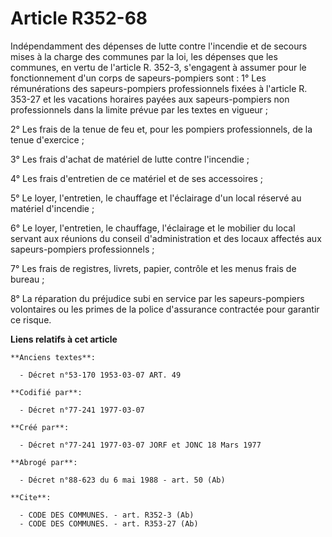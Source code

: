 # Article R352-68

Indépendamment des dépenses de lutte contre l'incendie et de secours mises à la charge des communes par la loi, les dépenses
que les communes, en vertu de l'article R. 352-3, s'engagent à assumer pour le fonctionnement d'un corps de sapeurs-pompiers
sont :       1° Les rémunérations des sapeurs-pompiers professionnels fixées à l'article R. 353-27 et les vacations horaires
payées aux sapeurs-pompiers non professionnels dans la limite prévue par les textes en vigueur ; 

2° Les frais de la tenue de feu et, pour les pompiers professionnels, de la tenue d'exercice ; 

3° Les frais d'achat de matériel de lutte contre l'incendie ; 

4° Les frais d'entretien de ce matériel et de ses accessoires ; 

5° Le loyer, l'entretien, le chauffage et l'éclairage d'un local réservé au matériel d'incendie ; 

6° Le loyer, l'entretien, le chauffage, l'éclairage et le mobilier du local servant aux réunions du conseil d'administration
et des locaux affectés aux sapeurs-pompiers professionnels ; 

7° Les frais de registres, livrets, papier, contrôle et les menus frais de bureau ; 

8° La réparation du préjudice subi en service par les sapeurs-pompiers volontaires ou les primes de la police d'assurance
contractée pour garantir ce risque.

**Liens relatifs à cet article**

	**Anciens textes**:

	  - Décret n°53-170 1953-03-07 ART. 49

	**Codifié par**:

	  - Décret n°77-241 1977-03-07

	**Créé par**:

	  - Décret n°77-241 1977-03-07 JORF et JONC 18 Mars 1977

	**Abrogé par**:

	  - Décret n°88-623 du 6 mai 1988 - art. 50 (Ab)

	**Cite**:

	  - CODE DES COMMUNES. - art. R352-3 (Ab)
	  - CODE DES COMMUNES. - art. R353-27 (Ab)
